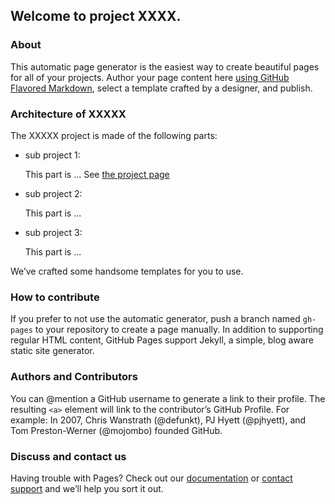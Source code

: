 ## Welcome to project XXXX.

### About
This automatic page generator is the easiest way to create beautiful pages for all of your projects. Author your page content here [using GitHub Flavored Markdown](https://guides.github.com/features/mastering-markdown/), select a template crafted by a designer, and publish. 

### Architecture of XXXXX
The XXXXX project is made of the following parts:

- sub project 1:

    This part is ... See [the project page](https://github.com/Test-OpenSource/test)

- sub project 2:

    This part is ...
    
- sub project 3:

    This part is ...

We’ve crafted some handsome templates for you to use.

### How to contribute
If you prefer to not use the automatic generator, push a branch named `gh-pages` to your repository to create a page manually. In addition to supporting regular HTML content, GitHub Pages support Jekyll, a simple, blog aware static site generator.

### Authors and Contributors
You can @mention a GitHub username to generate a link to their profile. The resulting `<a>` element will link to the contributor’s GitHub Profile. For example: In 2007, Chris Wanstrath (@defunkt), PJ Hyett (@pjhyett), and Tom Preston-Werner (@mojombo) founded GitHub.

### Discuss and contact us
Having trouble with Pages? Check out our [documentation](https://help.github.com/pages) or [contact support](https://github.com/contact) and we’ll help you sort it out.
